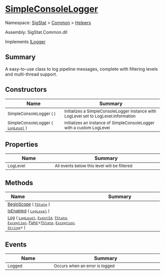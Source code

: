 # [SimpleConsoleLogger](./SimpleConsoleLogger.md)

Namespace: [SigStat]() > [Common](./../README.md) > [Helpers](./README.md)

Assembly: SigStat.Common.dll

Implements [ILogger](https://docs.microsoft.com/en-us/dotnet/api/Microsoft.Extensions.Logging.ILogger)

## Summary
A easy-to-use class to log pipeline messages, complete with filtering levels and multi-thread support.

## Constructors

| Name<a href="#"><img width=160></a> | Summary<a href="#"><img width=475></a> | 
| --- | --- | 
| <sub>SimpleConsoleLogger (  )</sub>| <sub>Initializes a SimpleConsoleLogger instance with LogLevel set to LogLevel.Information</sub>| <br>
| <sub>SimpleConsoleLogger ( [`LogLevel`](https://docs.microsoft.com/en-us/dotnet/api/Microsoft.Extensions.Logging.LogLevel) )</sub>| <sub>Initializes an instance of SimpleConsoleLogger with a custom LogLevel</sub>| <br>


## Properties

| Name<a href="#"><img width=160></a> | Summary<a href="#"><img width=475></a> | 
| --- | --- | 
| <sub>LogLevel</sub>| <sub>All events below this level will be filtered</sub>| <br>


## Methods

| Name<a href="#"><img width=160></a> | Summary<a href="#"><img width=475></a> | 
| --- | --- | 
| <sub>[BeginScope](./Methods/SimpleConsoleLogger-100664150.md) ( [`TState`](./SimpleConsoleLogger.md) )</sub>| <sub></sub>| <br>
| <sub>[IsEnabled](./Methods/SimpleConsoleLogger-100664151.md) ( [`LogLevel`](https://docs.microsoft.com/en-us/dotnet/api/Microsoft.Extensions.Logging.LogLevel) )</sub>| <sub></sub>| <br>
| <sub>[Log](./Methods/SimpleConsoleLogger-100664152.md) ( [`LogLevel`](https://docs.microsoft.com/en-us/dotnet/api/Microsoft.Extensions.Logging.LogLevel), [`EventId`](https://docs.microsoft.com/en-us/dotnet/api/Microsoft.Extensions.Logging.EventId), [`TState`](./SimpleConsoleLogger.md), [`Exception`](https://docs.microsoft.com/en-us/dotnet/api/System.Exception), [Func](https://docs.microsoft.com/en-us/dotnet/api/System.Func-3)\<[`TState`](./SimpleConsoleLogger.md), [`Exception`](https://docs.microsoft.com/en-us/dotnet/api/System.Exception), [`String`](https://docs.microsoft.com/en-us/dotnet/api/System.String)> )</sub>| <sub></sub>| <br>


## Events

| Name<a href="#"><img width=160></a> | Summary<a href="#"><img width=475></a> | 
| --- | --- | 
| <sub>Logged</sub>| <sub>Occurs when an error is logged</sub>| <br>


